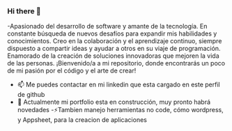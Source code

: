 ### Hi there 👋

<!--
**jubany/jubany** is a ✨ _special_ ✨ repository because its `README.md` (this file) appears on your GitHub profile.

Here are some ideas to get you started:
-->
-Apasionado del desarrollo de software y amante de la tecnología. En constante búsqueda de nuevos desafíos para expandir mis habilidades y conocimientos. Creo en la colaboración y el aprendizaje continuo, siempre dispuesto a compartir ideas y ayudar a otros en su viaje de programación. Enamorado de la creación de soluciones innovadoras que mejoren la vida de las personas. ¡Bienvenido/a a mi repositorio, donde encontrarás un poco de mi pasión por el código y el arte de crear!
- 📫 Me puedes contactar en mi linkedin que esta cargado en este perfil de github
- 🌱 Actualmente mi portfolio esta en construcción, muy pronto habrá novedades
-⚡Tambien manejo herramientas no code, cómo wordpress, y Appsheet, para la creacion de aplicaciones
